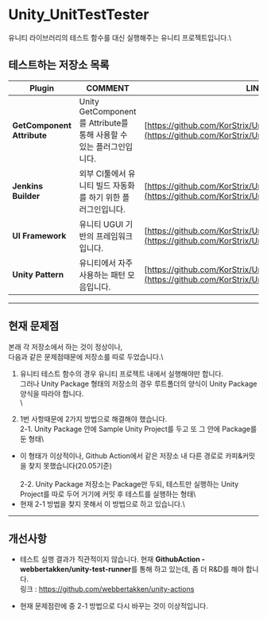 # Unity_UnitTestTester
유니티 라이브러리의 테스트 함수를 대신 실행해주는 유니티 프로젝트입니다.\

## 테스트하는 저장소 목록
| Plugin | COMMENT | LINK |
| ------ | ------ | ------ |
| <b>GetComponent Attribute</b> | Unity GetComponent를 Attribute를 통해 사용할 수 있는 플러그인입니다.| [https://github.com/KorStrix/Unity_GetComponentAttribute](https://github.com/KorStrix/Unity_GetComponentAttribute) |
| <b>Jenkins Builder</b> | 외부 CI툴에서 유니티 빌드 자동화를 하기 위한 플러그인입니다. | [https://github.com/KorStrix/Unity_JenkinsBuilder](https://github.com/KorStrix/Unity_JenkinsBuilder) |
| <b>UI Framework</b> | 유니티 UGUI 기반의 프레임워크입니다. | [https://github.com/KorStrix/Unity_UIFramework](https://github.com/KorStrix/Unity_UIFramework) |
| <b>Unity Pattern</b> | 유니티에서 자주 사용하는 패턴 모음입니다. | [https://github.com/KorStrix/Unity_Pattern](https://github.com/KorStrix/Unity_Pattern.git) |

---
## 현재 문제점
본래 각 저장소에서 하는 것이 정상이나,\
다음과 같은 문제점때문에 저장소를 따로 두었습니다.\

1. 유니티 테스트 함수의 경우 유니티 프로젝트 내에서 실행해야만 합니다.\
그러나 Unity Package 형태의 저장소의 경우 루트폴더의 양식이 Unity Package 양식을 따라야 합니다.\
\

2. 1번 사항때문에 2가지 방법으로 해결해야 했습니다.\
2-1. Unity Package 안에 Sample Unity Project를 두고 또 그 안에 Package를 둔 형태\
- 이 형태가 이상적이나, Github Action에서 같은 저장소 내 다른 경로로 카피&커밋을 찾지 못했습니다(20.05기준)\
\
2-2. Unity Package 저장소는 Package만 두되, 테스트만 실행하는 Unity Project를 따로 두어 거기에 커밋 후 테스트를 실행하는 형태\
- 현재 2-1 방법을 찾지 못해서 이 방법으로 하고 있습니다.\


---
## 개선사항
- 테스트 실행 결과가 직관적이지 않습니다. 현재 <b>GithubAction - webbertakken/unity-test-runner</b>를 통해 하고 있는데, 좀 더 R&D를 해야 합니다.\
링크 : https://github.com/webbertakken/unity-actions

- 현재 문제점란에 중 2-1 방법으로 다시 바꾸는 것이 이상적입니다.
